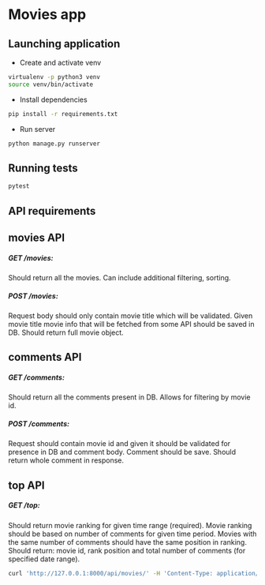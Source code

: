 # Movies app

## Launching application
- Create and activate venv
```bash
virtualenv -p python3 venv
source venv/bin/activate
```
- Install dependencies
```bash
pip install -r requirements.txt 
```
- Run server
```bash
python manage.py runserver
```


## Running tests
```bash
pytest
```

## API requirements

## movies API
##### GET /movies: 
Should return all the movies. 
Can include additional filtering, sorting.
##### ​POST /movies:
Request body should only contain movie title which will be validated.
Given movie title movie info that will be fetched from some API should be saved in DB.
Should return full movie object.


## comments API
##### GET /comments: 
Should return all the comments present in DB.
Allows for filtering by movie id.
##### POST /comments:
Request should contain movie id and given it should be validated for presence in DB and comment body.
Comment should be save.
Should return whole comment in response.    
     
## top API
##### GET /top: 
Should return movie ranking for given time range (required).
Movie ranking should be based on number of comments for given time period.
Movies with the same number of comments should have the same position in ranking.
Should return: movie id, rank position and total number of comments (for specified date range).


```bash
curl 'http://127.0.0.1:8000/api/movies/' -H 'Content-Type: application/json' --data '{"title": "21 grams"}'
```